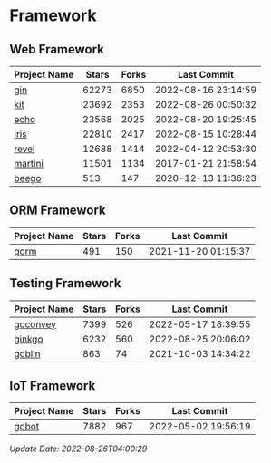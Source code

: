 # Framework

## Web Framework
| Project Name | Stars | Forks | Last Commit |
| ------------ | ----- | ----- | ----------- |
| [gin](https://github.com/gin-gonic/gin) | 62273 | 6850 | 2022-08-16 23:14:59 |
| [kit](https://github.com/go-kit/kit) | 23692 | 2353 | 2022-08-26 00:50:32 |
| [echo](https://github.com/labstack/echo) | 23568 | 2025 | 2022-08-20 19:25:45 |
| [iris](https://github.com/kataras/iris) | 22810 | 2417 | 2022-08-15 10:28:44 |
| [revel](https://github.com/revel/revel) | 12688 | 1414 | 2022-04-12 20:53:30 |
| [martini](https://github.com/go-martini/martini) | 11501 | 1134 | 2017-01-21 21:58:54 |
| [beego](https://github.com/astaxie/beego) | 513 | 147 | 2020-12-13 11:36:23 |

## ORM Framework
| Project Name | Stars | Forks | Last Commit |
| ------------ | ----- | ----- | ----------- |
| [gorm](https://github.com/jinzhu/gorm) | 491 | 150 | 2021-11-20 01:15:37 |

## Testing Framework
| Project Name | Stars | Forks | Last Commit |
| ------------ | ----- | ----- | ----------- |
| [goconvey](https://github.com/smartystreets/goconvey) | 7399 | 526 | 2022-05-17 18:39:55 |
| [ginkgo](https://github.com/onsi/ginkgo) | 6232 | 560 | 2022-08-25 20:06:02 |
| [goblin](https://github.com/franela/goblin) | 863 | 74 | 2021-10-03 14:34:22 |

## IoT Framework
| Project Name | Stars | Forks | Last Commit |
| ------------ | ----- | ----- | ----------- |
| [gobot](https://github.com/hybridgroup/gobot) | 7882 | 967 | 2022-05-02 19:56:19 |

*Update Date: 2022-08-26T04:00:29*